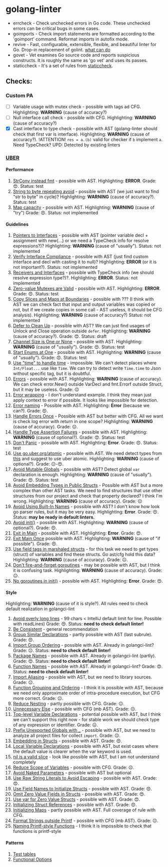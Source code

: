# golang-linter

- errcheck - Check unchecked errors in Go code. These unchecked errors can be critical bugs in some cases.
- goimports - Check import statements are formatted according to the 'goimport' command. Reformat imports in autofix
  mode.
- revive - Fast, configurable, extensible, flexible, and beautiful linter for Go. Drop-in replacement of
  golint. [what can do](https://revive.run/r)
- govet - Vet examines Go source code and reports suspicious constructs. It is roughly the same as 'go vet' and uses its
  passes.
- staticcheck - It's a set of rules from [staticcheck](https://staticcheck.io/docs/configuration/options/#checks).

## Checks:

### Custom PA

* [ ] Variable usage with mutex check - possible with tags ad CFG. Highlighting: **WARNING** (cause of accuracy?)
* [ ] Null interface call check - possible with CFG. Highlighting: **WARNING** (cause of accuracy?)
* [x] Cast interface to type check - possible with AST (golang-linter should check that first var is interface).
  Highlighting: **WARNING** (cause of accuracy?). !ATTENTION! `res = a.(b)` valid for checker if `b` implement `a`. Need
  TypeCheck? UPD: Detected by existing linters

### [UBER](https://github.com/uber-go/guide/blob/master/style.md)

#### Performance

1. [StrConv instead fmt](https://github.com/uber-go/guide/blob/master/style.md#prefer-strconv-over-fmt) - possible with
   AST. Highlighting: **ERROR**.
   Grade: 😍.
   Status: test
2. [String to byte repeating avoid](https://github.com/uber-go/guide/blob/master/style.md#avoid-repeated-string-to-byte-conversions) -
   possible with AST (we just want to find "str to byte" in cycle)?
   Highlighting: **WARNING** (cause of accuracy?).
   Status: test
3. [Map capacity](https://github.com/uber-go/guide/blob/master/style.md#prefer-specifying-container-capacity) -
   possible with AST.
   Highlighting: **WARNING** (cause of "try")
   Grade: 😍.
   Status: not implemented

#### Guidelines

1. [Pointers to Interfaces](https://github.com/uber-go/guide/blob/master/style.md#pointers-to-interfaces) - possible
   with AST (pointer variable decl + assignment with new(...) or we need a TypeCheck info for resolve expressions?)?
   Highlighting: **WARNING** (cause of "usually").
   Status: not implemented
2. [Verify Interface Compliance](https://github.com/uber-go/guide/blob/master/style.md#verify-interface-compliance) -
   possible with AST (just find custom interface and decl with casting it to null)?
   Highlighting: **ERROR** (or it is not important?).
   Status: not implemented
3. [Receivers and Interfaces](https://github.com/uber-go/guide/blob/master/style.md#receivers-and-interfaces) - possible
   with TypeCheck info (we should resolve expression type?)?.
   Highlighting: **ERROR**.
   Status: not implemented
4. [Zero-value Mutexes are Valid](https://github.com/uber-go/guide/blob/master/style.md#zero-value-mutexes-are-valid) -
   possible with AST.
   Highlighting: **ERROR**.
   Grade: 😍.
   Status: test
5. [Copy Slices and Maps at Boundaries](https://github.com/uber-go/guide/blob/master/style.md#copy-slices-and-maps-at-boundaries) -
   possible with ??? (I think with AST we can check fact that input and output variables was copied or not, but if we
   create
   copies in some call - AST useless, it should be CFG analysis).
   Highlighting: **WARNING** (cause of accuracy?)
   Status: not implemented
6. [Defer to Clean Up](https://github.com/uber-go/guide/blob/master/style.md#defer-to-clean-up) -
   possible with AST? We can just find usages of Unlock and Close operation outside `defer`.
   Highlighting: **WARNING** (cause of accuracy?).
   Grade: 😍.
   Status: draft
7. [Channel Size is One or None](https://github.com/uber-go/guide/blob/master/style.md#channel-size-is-one-or-none) -
   possible with AST. Highlighting: **WARNING** (cause of "usually").
   Grade: 😍.
   Status: test
8. [Start Enums at One](https://github.com/uber-go/guide/blob/master/style.md#start-enums-at-one) -
   possible with AST. Highlighting: **WARNING** (cause of "usually").
   Grade: 😍.
   Status: test
9. [Use "time" to handle time](https://github.com/uber-go/guide/blob/master/style.md#use-time-to-handle-time) -
   impossible. We can't detect places where `Int/Float...` use like `Time`. We can try to detect write `Time.time` to
   Json without specific tag, but it is doubtful.
10. [Errors](https://github.com/uber-go/guide/blob/master/style.md#errors) - possible with AST. Highlighting:
    **WARNING** (cause of accuracy). We can check error.New() outside VarDecl and fmt.Errorf outside Struct, but it may
    be useless. Grade: 😐
11. [Error wrapping](https://github.com/uber-go/guide/blob/master/style.md#error-wrapping) - I don't understand
    example. I think they mean just apply context to error if possible. It looks like impossible for detection.
12. [Error naming](https://github.com/uber-go/guide/blob/master/style.md#error-naming) - Possible with AST.
    Highlighting:
    **Error** (because we can?).
    Grade: 😍.
13. [Handle Errors Once](https://github.com/uber-go/guide/blob/master/style.md#handle-errors-once) - Possible with AST
    but better with CFG. All we want is check log error with return in one scope? Highlighting: **WARNING** (cause of
    accuracy).
    Grade: 😐.
14. [Handle Type Assertion Failures](https://github.com/uber-go/guide/blob/master/style.md#handle-type-assertion-failures) -
    possible with AST. Highlighting: **WARNING** (cause of optional?).
    Grade: 😍.
    Status: test
15. [Don't Panic](https://github.com/uber-go/guide/blob/master/style.md#dont-panic) - possible with AST. Highlighting:
    **Error**.
    Grade: 😍.
    Status: test
16. [Use go.uber.org/atomic](https://github.com/uber-go/guide/blob/master/style.md#use-gouberorgatomic) - possible with
    AST. We need detect types from [this](https://pkg.go.dev/go.uber.org/atomic) and suggest to use uber atomic.
    Highlighting:
    **WARNING** (cause of optional?).
    Grade: 😐-😍.
17. [Avoid Mutable Globals](https://github.com/uber-go/guide/blob/master/style.md#avoid-mutable-globals) - possible with
    AST? Detect global `var` declaration is enough. Highlighting: **WARNING** (cause of "usually").
    Grade: 😍.
    Status: test
18. [Avoid Embedding Types in Public Structs](https://github.com/uber-go/guide/blob/master/style.md#avoid-embedding-types-in-public-structs) -
    Possible with AST but a more complex than other AST tasks. We need to find structures that use other structures from
    our project and check that property declared? I think I'm wrong.
    Highlighting: **WARNING** (cause of accuracy).
    Grade: 😐
19. [Avoid Using Built-In Names](https://github.com/uber-go/guide/blob/master/style.md#avoid-using-built-in-names) -
    possible with AST? I don't know how look go parser rules, but it may be very easy.
    Highlighting: **Error**.
    Grade: 😍.
    Status: **may be ready in default linters.**
20. [Avoid init()](https://github.com/uber-go/guide/blob/master/style.md#avoid-init) -
    possible with AST. Highlighting: **WARNING** (cause of optional?).
    Grade: 😍.
21. [Exit in Main](https://github.com/uber-go/guide/blob/master/style.md#exit-in-main) -
    possible with AST. Highlighting: **Error**.
    Grade: 😍.
22. [Exit Main Once](https://github.com/uber-go/guide/blob/master/style.md#exit-once)
    possible with AST. Highlighting: **WARNING** (cause of "if possible").
    Grade: 😍.
23. [Use field tags in marshaled structs](https://github.com/uber-go/guide/blob/master/style.md#use-field-tags-in-marshaled-structs) -
    for this task we need to get types (struct) of variables and find these structs. Go ast/cfg hold this data?
    Highlighting: **WARNING** (cause of accuracy).
    Grade: 😐.
24. [Don't fire-and-forget goroutines](https://github.com/uber-go/guide/blob/master/style.md#dont-fire-and-forget-goroutines) -
    may be possible with AST, but I think it is confusing task.
    Highlighting: **WARNING** (cause of accuracy).
    Grade: 😐.
25. [No goroutines in init()](https://github.com/uber-go/guide/blob/master/style.md#no-goroutines-in-init) -
    possible with AST. Highlighting: **Error**.
    Grade: 😍.

#### Style

Highlighting: **WARNING** (cause of it is style?).
All rules need to check default realization in golangci-lint

1. [Avoid overly long lines](https://github.com/uber-go/guide/blob/master/style.md#avoid-overly-long-lines) - 99 chars <
   IntelliJ default limit for line. Possible with readLines)
   Grade: 😍.
   Status: **need to check default linter!**
2. [Be Consistent](https://github.com/uber-go/guide/blob/master/style.md#be-consistent) -
   general recommendation
3. [Group Similar Declarations](https://github.com/uber-go/guide/blob/master/style.md#group-similar-declarations) -
   partly possible with AST (last subrule).
   Grade: 😍.
4. [Import Group Ordering](https://github.com/uber-go/guide/blob/master/style.md#import-group-ordering) -
   possible with AST. Already in golangci-lint?
   Grade: 😐.
   Status: **need to check default linter!**
5. [Package Names](https://github.com/uber-go/guide/blob/master/style.md#package-names) -
   possible with AST. Already in golangci-lint (partly).
   Grade: 😍.
   Status: **need to check default linter!**
6. [Function Names](https://github.com/uber-go/guide/blob/master/style.md#function-names) -
   possible with AST. Already in golangci-lint?
   Grade: 😍.
   Status: **need to check default linter!**
7. [Import Aliasing](https://github.com/uber-go/guide/blob/master/style.md#import-aliasing) -
   possible with AST, but we need to library sources.  
   Grade: 😐.
8. [Function Grouping and Ordering](https://github.com/uber-go/guide/blob/master/style.md#function-grouping-and-ordering) -
   I think it is possible with AST, because we need only approximate order
   of intra-procedure execution, but CFG more correct.
   Grade: 😐.
9. [Reduce Nesting](https://github.com/uber-go/guide/blob/master/style.md#reduce-nesting) -
   partly possible with CFG.
   Grade: 😐.
10. [Unnecessary Else](https://github.com/uber-go/guide/blob/master/style.md#unnecessary-else) -
    possible with CFG (mb AST).
    Grade: 😐.
11. [Top-level Variable Declarations](https://github.com/uber-go/guide/blob/master/style.md#top-level-variable-declarations) -
    potential possible with AST, but I think we can't support this right now - for stable work we should check type of
    any expression or identifier.
    Grade: ☹️.
12. [Prefix Unexported Globals with _](https://github.com/uber-go/guide/blob/master/style.md#prefix-unexported-globals-with-_) -
    possible with AST, but we need to analyze all project files for collect `import`.
    Grade: 😐.
13. [Embedding in Structs](https://github.com/uber-go/guide/blob/master/style.md#embedding-in-structs) - possible with AST. Grade: 😍.
14. [Local Variable Declarations](https://github.com/uber-go/guide/blob/master/style.md#local-variable-declarations) - possible with AST, but exist cases where the default value is clearer when the var keyword is used.
15. [nil is a valid slice](https://github.com/uber-go/guide/blob/master/style.md#nil-is-a-valid-slice) - look like possible with AST, but I am not understand completely 
16. [Reduce Scope of Variables](https://github.com/uber-go/guide/blob/master/style.md#reduce-scope-of-variables) - possible with CFG. Grade: ☹️.
17. [Avoid Naked Parameters](https://github.com/uber-go/guide/blob/master/style.md#avoid-naked-parameters) - possible with AST but optional
18. [Use Raw String Literals to Avoid Escaping](https://github.com/uber-go/guide/blob/master/style.md#use-raw-string-literals-to-avoid-escaping) - possible with AST. Grade: 😍.
19. [Use Field Names to Initialize Structs](https://github.com/uber-go/guide/blob/master/style.md#use-field-names-to-initialize-structs) - possible with AST. Grade: 😍.
20. [Omit Zero Value Fields in Structs](https://github.com/uber-go/guide/blob/master/style.md#omit-zero-value-fields-in-structs) - possible with AST. Grade: 😍.
21. [Use var for Zero Value Structs](https://github.com/uber-go/guide/blob/master/style.md#use-var-for-zero-value-structs) - possible with AST. Grade: 😍.
22. [Initializing Struct References](https://github.com/uber-go/guide/blob/master/style.md#initializing-struct-references) - possible with AST. Grade: 😍.
23. [Initializing Maps](https://github.com/uber-go/guide/blob/master/style.md#initializing-maps) - partly possible with AST. Full coverage of rule with CFG.
24. [Format Strings outside Printf](https://github.com/uber-go/guide/blob/master/style.md#format-strings-outside-printf) - possible with CFG (mb AST). Grade: 😐.
25. [Naming Printf-style Functions](https://github.com/uber-go/guide/blob/master/style.md#naming-printf-style-functions) - I think it is impossible to check that functions is printf-style

#### Patterns

1. [Test tables](https://github.com/uber-go/guide/blob/master/style.md#test-tables)
2. [Functional Options](https://github.com/uber-go/guide/blob/master/style.md#functional-options)